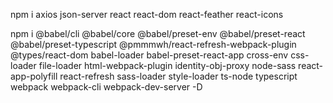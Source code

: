 npm i axios json-server react react-dom react-feather react-icons

npm i @babel/cli @babel/core @babel/preset-env @babel/preset-react @babel/preset-typescript @pmmmwh/react-refresh-webpack-plugin @types/react-dom babel-loader babel-preset-react-app cross-env css-loader file-loader html-webpack-plugin identity-obj-proxy node-sass react-app-polyfill react-refresh sass-loader style-loader ts-node typescript webpack webpack-cli webpack-dev-server -D